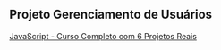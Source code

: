 ## Projeto Gerenciamento de Usuários

[JavaScript - Curso Completo com 6 Projetos Reais](https://www.udemy.com/javascript-curso-completo/)

